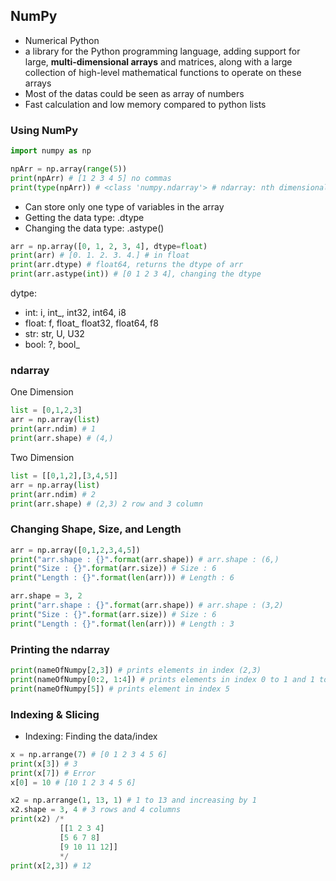 ## NumPy

* Numerical Python
* a library for the Python programming language, adding support for large, __multi-dimensional arrays__ and matrices, along with a large collection of high-level mathematical functions to operate on these arrays
* Most of the datas could be seen as array of numbers
* Fast calculation and low memory compared to python lists

### Using NumPy
```python
import numpy as np

npArr = np.array(range(5))
print(npArr) # [1 2 3 4 5] no commas
print(type(npArr)) # <class 'numpy.ndarray'> # ndarray: nth dimensional array
```
* Can store only one type of variables in the array
* Getting the data type: .dtype
* Changing the data type: .astype()
```python
arr = np.array([0, 1, 2, 3, 4], dtype=float)
print(arr) # [0. 1. 2. 3. 4.] # in float
print(arr.dtype) # float64, returns the dtype of arr
print(arr.astype(int)) # [0 1 2 3 4], changing the dtype
```

dytpe:
* int: i, int_, int32, int64, i8
* float: f, float_ float32, float64, f8
* str: str, U, U32
* bool: ?, bool_

### ndarray

One Dimension
```python
list = [0,1,2,3]
arr = np.array(list)
print(arr.ndim) # 1
print(arr.shape) # (4,)
```

Two Dimension
```python
list = [[0,1,2],[3,4,5]]
arr = np.array(list)
print(arr.ndim) # 2
print(arr.shape) # (2,3) 2 row and 3 column
```
### Changing Shape, Size, and Length
```python
arr = np.array([0,1,2,3,4,5])
print("arr.shape : {}".format(arr.shape)) # arr.shape : (6,)
print("Size : {}".format(arr.size)) # Size : 6
print("Length : {}".format(len(arr))) # Length : 6

arr.shape = 3, 2
print("arr.shape : {}".format(arr.shape)) # arr.shape : (3,2)
print("Size : {}".format(arr.size)) # Size : 6
print("Length : {}".format(len(arr))) # Length : 3
```

### Printing the ndarray
```python
print(nameOfNumpy[2,3]) # prints elements in index (2,3)
print(nameOfNumpy[0:2, 1:4]) # prints elements in index 0 to 1 and 1 to 3
print(nameOfNumpy[5]) # prints element in index 5
```

### Indexing & Slicing
* Indexing: Finding the data/index
```python
x = np.arrange(7) # [0 1 2 3 4 5 6]
print(x[3]) # 3
print(x[7]) # Error
x[0] = 10 # [10 1 2 3 4 5 6]

x2 = np.arrange(1, 13, 1) # 1 to 13 and increasing by 1
x2.shape = 3, 4 # 3 rows and 4 columns
print(x2) /* 
           [[1 2 3 4]
           [5 6 7 8]
           [9 10 11 12]]
           */
print(x[2,3]) # 12
```
